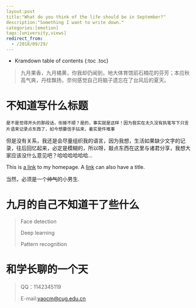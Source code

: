 ```yaml
---
layout:post
title:"What do you think of the life should be in September?"
description:"Something I want to write down."
categories:[emotion]
tags:[university,views]
redirect_from:
  - /2018/09/29/
---
```


* Kramdown table of contents
{:toc .toc}

>   九月果香，九月橘黄，你我却仍闻到，地大体育馆前石楠花的芬芳；本应秋高气爽，丹桂飘扬，奈何感觉自己将脑子遗忘在了台风后的夏天。


# 不知道写什么标题

    是不是觉得开头的那段话，衔接不顺？是的，事实就是这样！因为我实在太久没有执笔写下只言片语来记录点东西了，如今想要信手拈来，着实是件难事
但是没有关系，我还是会尽量组织我的语言，因为我想，生活如果缺少文字的记录，往后回忆起来，必定是模糊的，所以呀，敲点东西在这里与诸君分享，我想大家应该没什么意见吧？哈哈哈哈哈哈...

This is [a link](https://github.com/YaoCanm-Jia) to my homepage.
A [link](https://yaocanm-jia.github.io/ycm/blog) can also have a title.

当然，必须是一个<strike>帅气</strike>的小男生.

# 九月的自己不知道干了些什么

> Face detection
>
> Deep learning
>
> Pattern recognition

# 和学长聊的一个天

> QQ：1142345119
>
> E-mail:yaocm@cug.edu.cn

